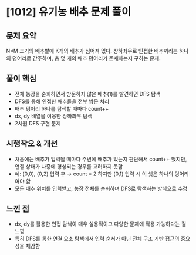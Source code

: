 # [1012] 유기농 배추 문제 풀이

## 문제 요약
N×M 크기의 배추밭에 K개의 배추가 심어져 있다.
상하좌우로 인접한 배추끼리는 하나의 덩어리로 간주하며,
총 몇 개의 배추 덩어리가 존재하는지 구하는 문제.

## 풀이 핵심
- 전체 농장을 순회하면서 방문하지 않은 배추(1)를 발견하면 DFS 탐색
- DFS를 통해 인접한 배추들을 전부 방문 처리
- 배추 덩어리 하나를 탐색할 때마다 count++
- dx, dy 배열을 이용한 상하좌우 탐색
- 2차원 DFS 구현 문제

## 시행착오 & 개선
- 처음에는 배추가 입력될 때마다 주변에 배추가 있는지 판단해서 count++ 했지만,
  연결 상태가 나중에 형성되는 경우를 고려하지 못함
- 예: (0,0), (0,2) 입력 후 → count = 2
  하지만 (0,1) 입력 시 이 셋은 하나의 덩어리여야 함
- 모든 배추 위치를 입력받고, 농장 전체를 순회하며 DFS로 탐색하는 방식으로 수정

## 느낀 점
- dx, dy를 활용한 인접 탐색이 매우 실용적이고 다양한 문제에 적용 가능하다는 걸 느낌
- 특히 DFS를 통한 연결 요소 탐색에서 입력 순서가 아닌 전체 구조 기반 접근의 중요성을 체감함